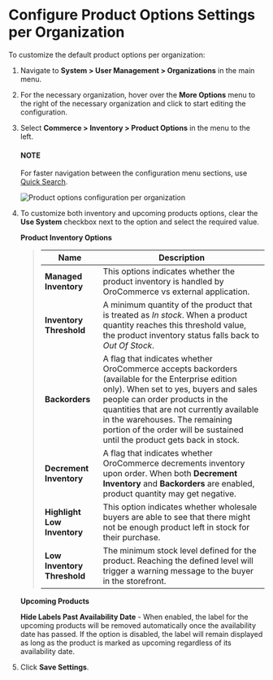 <a id="sys-conf-commerce-inventory-product-options-organization"></a>

# Configure Product Options Settings per Organization

To customize the default product options per organization:

1. Navigate to **System > User Management > Organizations** in the main menu.
2. For the necessary organization, hover over the <i class="fa fa-ellipsis-h fa-lg" aria-hidden="true"></i> **More Options** menu to the right of the necessary organization and click <i class="fas fa-cog" aria-hidden="true"></i> to start editing the configuration.
3. Select **Commerce > Inventory > Product Options** in the menu to the left.

   #### NOTE
   For faster navigation between the configuration menu sections, use [Quick Search](../../../../../configuration/quick-search.md#user-guide-system-configuration-quick-search).

   ![Product options configuration per organization](user/img/system/user_management/org_configuration/inventory/product_options_org.png)
4. To customize both inventory and upcoming products options, clear the **Use System** checkbox next to the option and select the required value.

   **Product Inventory Options**
   > | Name                        | Description                                                                                                                                                                                                                                                                                                                            |
   > |-----------------------------|----------------------------------------------------------------------------------------------------------------------------------------------------------------------------------------------------------------------------------------------------------------------------------------------------------------------------------------|
   > | **Managed Inventory**       | This options indicates whether the product inventory is handled by OroCommerce vs external application.                                                                                                                                                                                                                                |
   > | **Inventory Threshold**     | A minimum quantity of the product that is treated as *In stock*. When a product quantity reaches this threshold value, the product inventory status falls back to *Out Of Stock*.                                                                                                                                                      |
   > | **Backorders**              | A flag that indicates whether OroCommerce accepts backorders (available for the Enterprise edition only). When set to yes, buyers and sales people can order products in the quantities that are not currently available in the warehouses. The remaining portion of the order will be sustained until the product gets back in stock. |
   > | **Decrement Inventory**     | A flag that indicates whether OroCommerce decrements inventory upon order. When both **Decrement Inventory** and **Backorders** are enabled, product quantity may get negative.                                                                                                                                                        |
   > | **Highlight Low Inventory** | This option indicates whether wholesale buyers are able to see that there might not be enough product left in stock for their purchase.                                                                                                                                                                                                |
   > | **Low Inventory Threshold** | The minimum stock level defined for the product. Reaching the defined level will trigger a warning message to the buyer in the storefront.                                                                                                                                                                                             |

   **Upcoming Products**

   **Hide Labels Past Availability Date** - When enabled, the label for the upcoming products will be removed automatically once the availability date has passed. If the option is disabled, the label will remain displayed as long as the product is marked as upcoming regardless of its availability date.
5. Click **Save Settings**.

<!-- finish -->
<!-- fa-bars = fa-navicon -->
<!-- Ic Tiles is used as Set As Default in saved views, and as tiles in display layout options -->
<!-- IcPencil refers to Rename in Commerce and Inline Editing in CRM -->
<!-- Check mark in the square. -->
<!-- SortDesc is also used as drop-down arrow -->

